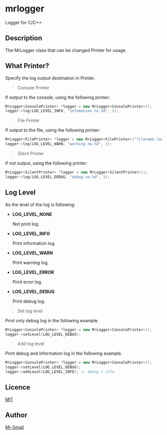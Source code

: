 # mrlogger
Logger for C/C++.


## Description

The MrLogger class that can be changed Printer for usage.

## What Printer?

Specify the log output destination in Printer.

> Console Printer

If output to the console, using the following printer:
```c++
MrLogger<ConsolePrinter> *logger = new MrLogger<ConsolePrinter>();
logger->log(LOG_LEVEL_INFO, "infomation no.%d", 1);
```

> File Printer

If output to the file, using the following printer:
```c++
MrLogger<FilePrinter> *logger = new MrLogger<FilePrinter>("filename.log");
logger->log(LOG_LEVEL_WARN, "warning no.%d", 2);
```

> Silent Printer

If not output, using the following printer:
```c++
MrLogger<SilentPrinter> *logger = new MrLogger<SilentPrinter>();
logger->log(LOG_LEVEL_DEBUG, "debug no.%d", 3);
```


## Log Level

As the level of the log is following:

* **LOG_LEVEL_NONE**

  Not print log.
* **LOG_LEVEL_INFO**

  Print information log.
* **LOG_LEVEL_WARN**

  Print warning log.
* **LOG_LEVEL_ERROR**

  Print error log.
* **LOG_LEVEL_DEBUG**

  Print debug log.

> Set log level

Print only debug log in the following example.

```c++
MrLogger<ConsolePrinter> *logger = new MrLogger<ConsolePrinter>();
logger->setLevel(LOG_LEVEL_DEBUG);
```

> Add log level

Print debug and information log in the following example.

```c++
MrLogger<ConsolePrinter> *logger = new MrLogger<ConsolePrinter>();
logger->setLevel(LOG_LEVEL_DEBUG);
logger->addLevel(LOG_LEVEL_INFO); // debug + info
```

## Licence

[MIT](https://github.com/tcnksm/tool/blob/master/LICENCE)

## Author

[Mr-Small](https://github.com/Mr-Small)
